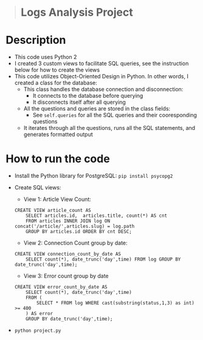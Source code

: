 > # Logs Analysis Project

# Description
- This code uses Python 2
- I created 3 custom views to facilitate SQL queries, see the instruction below for how to create the views
- This code utilizes Object-Oriented Design in Python. In other words, I created a class for the database:
    - This class handles the database connection and disconnection:
        - It connects to the database before querying 
        - It disconnects itself after all querying
    - All the questions and queries are stored in the class fields:
        - See `self.queries` for all the SQL queries and their cooresponding questions
    - It iterates through all the questions, runs all the SQL statements, and generates formatted output

# How to run the code
- Install the Python library for PostgreSQL: `pip install psycopg2`
- Create SQL views:
    - View 1: Article View Count:
    ```{SQL}
    CREATE VIEW article_count AS 
        SELECT articles.id,  articles.title, count(*) AS cnt 
        FROM articles INNER JOIN log ON concat('/article/',articles.slug) = log.path
        GROUP BY articles.id ORDER BY cnt DESC;
    ```

    - View 2: Connection Count group by date:
    ```{SQL}
    CREATE VIEW connection_count_by_date AS 
        SELECT count(*), date_trunc('day',time) FROM log GROUP BY date_trunc('day',time);
    ```

    - View 3: Error count group by date
    ```{SQL}
    CREATE VIEW error_count_by_date AS 
        SELECT count(*), date_trunc('day',time) 
        FROM (
            SELECT * FROM log WHERE cast(substring(status,1,3) as int) >= 400
        ) AS error 
        GROUP BY date_trunc('day',time);
    ```

- `python project.py`
